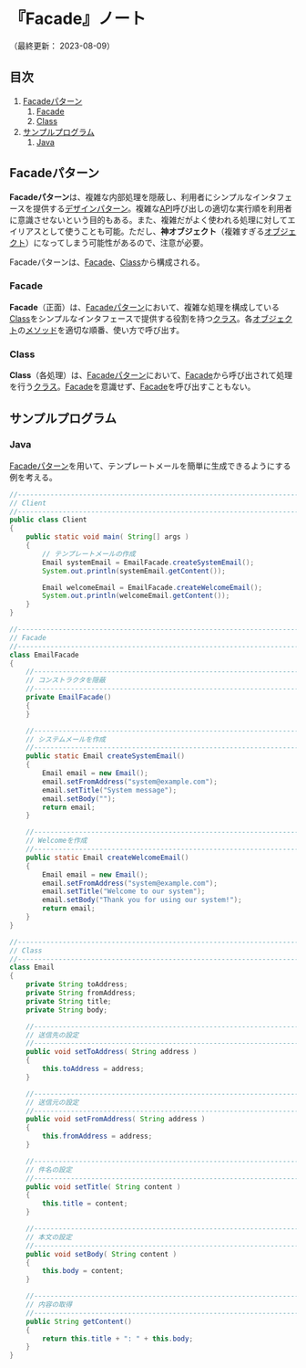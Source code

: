 # 『Facade』ノート

（最終更新： 2023-08-09）


## 目次

1. [Facadeパターン](#facadeパターン)
	1. [Facade](#facade)
	1. [Class](#class)
1. [サンプルプログラム](#サンプルプログラム)
	1. [Java](#java)


## Facadeパターン

**Facadeパターン**は、複雑な内部処理を隠蔽し、利用者にシンプルなインタフェースを提供する[デザインパターン](./design_pattern.md#デザインパターン)。複雑な[API](../../../../computer/software/_/chapters/operating_system.md#api)呼び出しの適切な実行順を利用者に意識させないという目的もある。また、複雑だがよく使われる処理に対してエイリアスとして使うことも可能。ただし、**神オブジェクト**（複雑すぎる[オブジェクト](../../../../programming/_/chapters/object_oriented.md#オブジェクト)）になってしまう可能性があるので、注意が必要。

Facadeパターンは、[Facade](#facade)、[Class](#class)から構成される。

### Facade

**Facade**（正面）は、[Facadeパターン](#facadeパターン)において、複雑な処理を構成している[Class](#class)をシンプルなインタフェースで提供する役割を持つ[クラス](../../../../programming/_/chapters/object_oriented.md#クラス)。各[オブジェクト](../../../../programming/_/chapters/object_oriented.md#オブジェクト)の[メソッド](../../../../programming/_/chapters/object_oriented.md#メソッド)を適切な順番、使い方で呼び出す。

### Class

**Class**（各処理）は、[Facadeパターン](#facadeパターン)において、[Facade](#facade)から呼び出されて処理を行う[クラス](../../../../programming/_/chapters/object_oriented.md#クラス)。[Facade](#facade)を意識せず、[Facade](#facade)を呼び出すこともない。


## サンプルプログラム

### Java

[Facadeパターン](#facadeパターン)を用いて、テンプレートメールを簡単に生成できるようにする例を考える。

```java
//------------------------------------------------------------------------------
// Client
//------------------------------------------------------------------------------
public class Client
{
    public static void main( String[] args )
    {
        // テンプレートメールの作成
        Email systemEmail = EmailFacade.createSystemEmail();
        System.out.println(systemEmail.getContent());

        Email welcomeEmail = EmailFacade.createWelcomeEmail();
        System.out.println(welcomeEmail.getContent());
    }
}

//------------------------------------------------------------------------------
// Facade
//------------------------------------------------------------------------------
class EmailFacade
{
    //--------------------------------------------------------------------------
    // コンストラクタを隠蔽
    //--------------------------------------------------------------------------
    private EmailFacade()
    {
    }

    //--------------------------------------------------------------------------
    // システムメールを作成
    //--------------------------------------------------------------------------
    public static Email createSystemEmail()
    {
        Email email = new Email();
        email.setFromAddress("system@example.com");
        email.setTitle("System message");
        email.setBody("");
        return email;
    }

    //--------------------------------------------------------------------------
    // Welcomeを作成
    //--------------------------------------------------------------------------
    public static Email createWelcomeEmail()
    {
        Email email = new Email();
        email.setFromAddress("system@example.com");
        email.setTitle("Welcome to our system");
        email.setBody("Thank you for using our system!");
        return email;
    }
}

//------------------------------------------------------------------------------
// Class
//------------------------------------------------------------------------------
class Email
{
    private String toAddress;
    private String fromAddress;
    private String title;
    private String body;

    //--------------------------------------------------------------------------
    // 送信先の設定
    //--------------------------------------------------------------------------
    public void setToAddress( String address )
    {
        this.toAddress = address;
    }

    //--------------------------------------------------------------------------
    // 送信元の設定
    //--------------------------------------------------------------------------
    public void setFromAddress( String address )
    {
        this.fromAddress = address;
    }

    //--------------------------------------------------------------------------
    // 件名の設定
    //--------------------------------------------------------------------------
    public void setTitle( String content )
    {
        this.title = content;
    }

    //--------------------------------------------------------------------------
    // 本文の設定
    //--------------------------------------------------------------------------
    public void setBody( String content )
    {
        this.body = content;
    }

    //--------------------------------------------------------------------------
    // 内容の取得
    //--------------------------------------------------------------------------
    public String getContent()
    {
        return this.title + ": " + this.body;
    }
}
```
